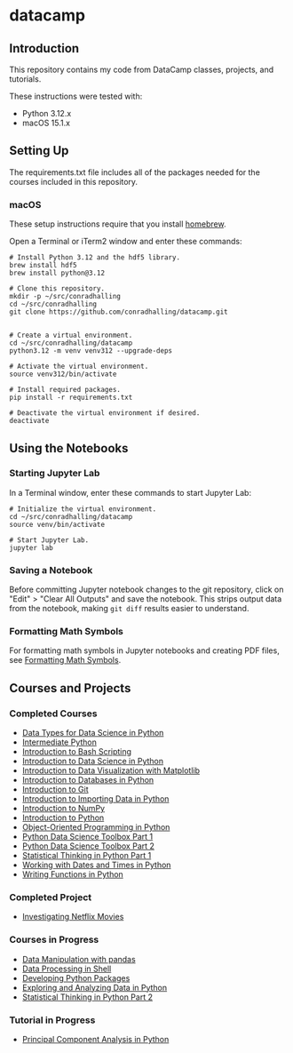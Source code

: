 # datacamp

## Introduction

This repository contains my code from DataCamp classes, projects, and
tutorials.

These instructions were tested with:

- Python 3.12.x
- macOS 15.1.x

## Setting Up

The requirements.txt file includes all of the packages needed for the
courses included in this repository.

### macOS

These setup instructions require that you install [homebrew](https://brew.sh).

Open a Terminal or iTerm2 window and enter these commands:

```shell
# Install Python 3.12 and the hdf5 library.
brew install hdf5
brew install python@3.12

# Clone this repository.
mkdir -p ~/src/conradhalling
cd ~/src/conradhalling
git clone https://github.com/conradhalling/datacamp.git


# Create a virtual environment.
cd ~/src/conradhalling/datacamp
python3.12 -m venv venv312 --upgrade-deps

# Activate the virtual environment.
source venv312/bin/activate

# Install required packages.
pip install -r requirements.txt

# Deactivate the virtual environment if desired.
deactivate
```

## Using the Notebooks

### Starting Jupyter Lab

In a Terminal window, enter these commands to start Jupyter Lab:

```shell
# Initialize the virtual environment.
cd ~/src/conradhalling/datacamp
source venv/bin/activate

# Start Jupyter Lab.
jupyter lab
```

### Saving a Notebook

Before committing Jupyter notebook changes to the git repository, click on
"Edit" > "Clear All Outputs" and save the notebook. This strips output data
from the notebook, making `git diff` results easier to understand.

### Formatting Math Symbols

For formatting math symbols in Jupyter notebooks and creating PDF files, see
[Formatting Math Symbols](Formatting%20Math%20Symbols).

## Courses and Projects

### Completed Courses

- [Data Types for Data Science in Python](Data%20Types%20for%20Data%20Science%20in%20Python)
- [Intermediate Python](Intermediate%20Python)
- [Introduction to Bash Scripting](Introduction%20to%20Bash%20Scripting)
- [Introduction to Data Science in Python](Introduction%20to%20Data%20Science%20in%20Python)
- [Introduction to Data Visualization with Matplotlib](Introduction%20to%20Data%20Visualization%20with%20Matplotlib)
- [Introduction to Databases in Python](Introduction%20to%20Databases%20in%20Python)
- [Introduction to Git](Introduction%20to%20Git)
- [Introduction to Importing Data in Python](Introduction%20to%20Importing%20Data%20in%20Python)
- [Introduction to NumPy](Introduction%20to%20NumPy)
- [Introduction to Python](Introduction%20to%20Python)
- [Object-Oriented Programming in Python](Object-Oriented%20Programming%20in%20Python)
- [Python Data Science Toolbox Part 1](Python%20Data%20Science%20Toolbox%20Part%201)
- [Python Data Science Toolbox Part 2](Python%20Data%20Science%20Toolbox%20Part%202)
- [Statistical Thinking in Python Part 1](Statistical%20Thinking%20in%20Python%20Part%201)
- [Working with Dates and Times in Python](Working%20with%20Dates%20and%20Times%20in%20Python)
- [Writing Functions in Python](Writing%20Functions%20in%20Python)

### Completed Project

- [Investigating Netflix Movies](Investigating%20Netflix%20Movies)

### Courses in Progress

- [Data Manipulation with pandas](Data%20Manipulation%20with%20Pandas)
- [Data Processing in Shell](Data%20Processing%20in%20Shell)
- [Developing Python Packages](Developing%20Python%20Packages)
- [Exploring and Analyzing Data in Python](Exploring%20and%20Analyzing%20Data%20in%20Python)
- [Statistical Thinking in Python Part 2](Statistical%20Thinking%20in%20Python%20Part%202)

### Tutorial in Progress

- [Principal Component Analysis in Python](Principal%20Component%20Analysis%20in%20Python)
